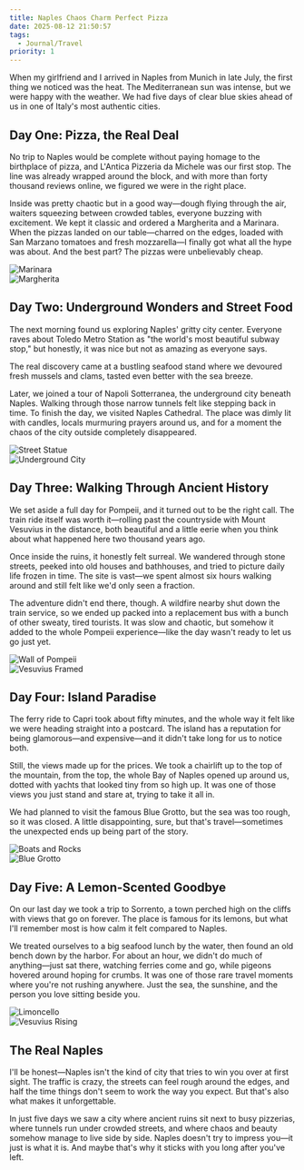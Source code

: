 ```yaml
---
title: Naples Chaos Charm Perfect Pizza
date: 2025-08-12 21:50:57
tags:
  - Journal/Travel
priority: 1
---
```


When my girlfriend and I arrived in Naples from Munich in late July, the first thing we noticed was the heat. The Mediterranean sun was intense, but we were happy with the weather. We had five days of clear blue skies ahead of us in one of Italy's most authentic cities.

## Day One: Pizza, the Real Deal

No trip to Naples would be complete without paying homage to the birthplace of pizza, and L'Antica Pizzeria da Michele was our first stop. The line was already wrapped around the block, and with more than forty thousand reviews online, we figured we were in the right place.

Inside was pretty chaotic but in a good way—dough flying through the air, waiters squeezing between crowded tables, everyone buzzing with excitement. We kept it classic and ordered a Margherita and a Marinara. When the pizzas landed on our table—charred on the edges, loaded with San Marzano tomatoes and fresh mozzarella—I finally got what all the hype was about. And the best part? The pizzas were unbelievably cheap.

![Marinara](https://cx-onedrive.pages.dev/api/raw?path=/Album/20250729-Napoli/IMG_2784.jpg)  
![Margherita](https://cx-onedrive.pages.dev/api/raw?path=/Album/20250729-Napoli/IMG_2785.jpg)

## Day Two: Underground Wonders and Street Food

The next morning found us exploring Naples' gritty city center. Everyone raves about Toledo Metro Station as "the world's most beautiful subway stop," but honestly, it was nice but not as amazing as everyone says.

The real discovery came at a bustling seafood stand where we devoured fresh mussels and clams, tasted even better with the sea breeze.

Later, we joined a tour of Napoli Sotterranea, the underground city beneath Naples. Walking through those narrow tunnels felt like stepping back in time. To finish the day, we visited Naples Cathedral. The place was dimly lit with candles, locals murmuring prayers around us, and for a moment the chaos of the city outside completely disappeared.

![Street Statue](https://cx-onedrive.pages.dev/api/raw?path=/Album/20250729-Napoli/IMG_2842.jpg)  
![Underground City](https://cx-onedrive.pages.dev/api/raw?path=/Album/20250729-Napoli/DSC05394.jpg)

## Day Three: Walking Through Ancient History

We set aside a full day for Pompeii, and it turned out to be the right call. The train ride itself was worth it—rolling past the countryside with Mount Vesuvius in the distance, both beautiful and a little eerie when you think about what happened here two thousand years ago.

Once inside the ruins, it honestly felt surreal. We wandered through stone streets, peeked into old houses and bathhouses, and tried to picture daily life frozen in time. The site is vast—we spent almost six hours walking around and still felt like we'd only seen a fraction.

The adventure didn't end there, though. A wildfire nearby shut down the train service, so we ended up packed into a replacement bus with a bunch of other sweaty, tired tourists. It was slow and chaotic, but somehow it added to the whole Pompeii experience—like the day wasn't ready to let us go just yet.

![Wall of Pompeii](https://cx-onedrive.pages.dev/api/raw?path=/Album/20250729-Napoli/DSC05534.jpg)  
![Vesuvius Framed](https://cx-onedrive.pages.dev/api/raw?path=/Album/20250729-Napoli/DSC05542.jpg)  

## Day Four: Island Paradise

The ferry ride to Capri took about fifty minutes, and the whole way it felt like we were heading straight into a postcard. The island has a reputation for being glamorous—and expensive—and it didn't take long for us to notice both.

Still, the views made up for the prices. We took a chairlift up to the top of the mountain, from the top, the whole Bay of Naples opened up around us, dotted with yachts that looked tiny from so high up. It was one of those views you just stand and stare at, trying to take it all in.

We had planned to visit the famous Blue Grotto, but the sea was too rough, so it was closed. A little disappointing, sure, but that's travel—sometimes the unexpected ends up being part of the story.

![Boats and Rocks](https://cx-onedrive.pages.dev/api/raw?path=/Album/20250729-Napoli/DSC05647.jpg)  
![Blue Grotto](https://cx-onedrive.pages.dev/api/raw?path=/Album/20250729-Napoli/DSC05784.jpg)  

## Day Five: A Lemon-Scented Goodbye

On our last day we took a trip to Sorrento, a town perched high on the cliffs with views that go on forever. The place is famous for its lemons, but what I'll remember most is how calm it felt compared to Naples.

We treated ourselves to a big seafood lunch by the water, then found an old bench down by the harbor. For about an hour, we didn't do much of anything—just sat there, watching ferries come and go, while pigeons hovered around hoping for crumbs. It was one of those rare travel moments where you're not rushing anywhere. Just the sea, the sunshine, and the person you love sitting beside you.

![Limoncello](https://cx-onedrive.pages.dev/api/raw?path=/Album/20250729-Napoli/DSC05815.jpg)  
![Vesuvius Rising](https://cx-onedrive.pages.dev/api/raw?path=/Album/20250729-Napoli/DSC05785.jpg)  

## The Real Naples

I'll be honest—Naples isn't the kind of city that tries to win you over at first sight. The traffic is crazy, the streets can feel rough around the edges, and half the time things don't seem to work the way you expect. But that's also what makes it unforgettable.

In just five days we saw a city where ancient ruins sit next to busy pizzerias, where tunnels run under crowded streets, and where chaos and beauty somehow manage to live side by side. Naples doesn't try to impress you—it just is what it is. And maybe that's why it sticks with you long after you've left.
